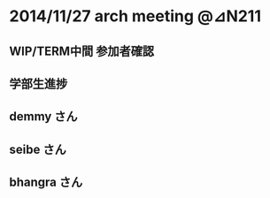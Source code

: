 # 2014/11/27 arch meeting @⊿N211
## WIP/TERM中間 参加者確認
## 学部生進捗
## demmy さん
## seibe さん
## bhangra さん
